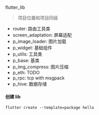 flutter_lib

> 项目位置和项目同级


- router: 路由工具类
- screen_adaptation: 屏幕适配
- p_image_loader: 图片加载
- p_widget: 基础组件
- p_utils: 工具类
- p_base: 基类
- p_img_compress: 图片压缩
- p_eth: TODO
- p_rpc: tcp with msgpack
- p_hive: 数据存储


#### 创建 lib

```
flutter create --template=package hello
```
